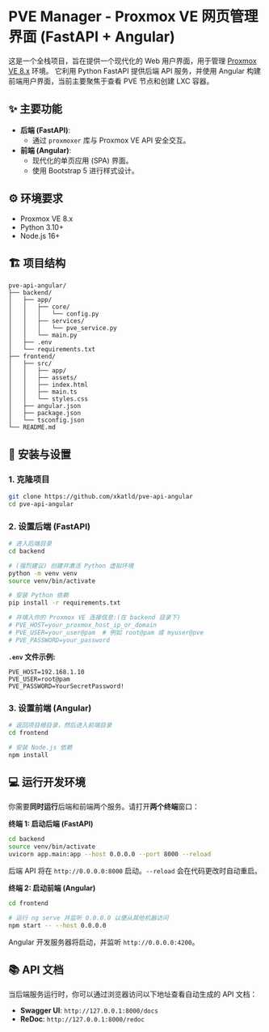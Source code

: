 # PVE Manager - Proxmox VE 网页管理界面 (FastAPI + Angular)

这是一个全栈项目，旨在提供一个现代化的 Web 用户界面，用于管理 [Proxmox VE 8.x](https://www.proxmox.com/en/proxmox-ve) 环境。
它利用 Python FastAPI 提供后端 API 服务，并使用 Angular 构建前端用户界面，当前主要聚焦于查看 PVE 节点和创建 LXC 容器。

## ✨ 主要功能

* **后端 (FastAPI)**:
    * 通过 `proxmoxer` 库与 Proxmox VE API 安全交互。
* **前端 (Angular)**:
    * 现代化的单页应用 (SPA) 界面。
    * 使用 Bootstrap 5 进行样式设计。

## ⚙️ 环境要求

* Proxmox VE 8.x
* Python 3.10+
* Node.js 16+

## 🏗️ 项目结构

```
pve-api-angular/
├── backend/
│   ├── app/
│   │   ├── core/
│   │   │   └── config.py
│   │   ├── services/
│   │   │   └── pve_service.py
│   │   └── main.py
│   ├── .env
│   └── requirements.txt
├── frontend/
│   ├── src/
│   │   ├── app/
│   │   ├── assets/
│   │   ├── index.html
│   │   ├── main.ts
│   │   └── styles.css
│   ├── angular.json
│   ├── package.json
│   └── tsconfig.json
└── README.md
```

## 🚀 安装与设置

### 1. 克隆项目

```bash
git clone https://github.com/xkatld/pve-api-angular
cd pve-api-angular
```

### 2. 设置后端 (FastAPI)

```bash
# 进入后端目录
cd backend

# (强烈建议) 创建并激活 Python 虚拟环境
python -m venv venv
source venv/bin/activate

# 安装 Python 依赖
pip install -r requirements.txt

# 并填入你的 Proxmox VE 连接信息:(在 backend 目录下)
# PVE_HOST=your_proxmox_host_ip_or_domain
# PVE_USER=your_user@pam  # 例如 root@pam 或 myuser@pve
# PVE_PASSWORD=your_password
```

**`.env` 文件示例:**

```dotenv
PVE_HOST=192.168.1.10
PVE_USER=root@pam
PVE_PASSWORD=YourSecretPassword!
```

### 3. 设置前端 (Angular)

```bash
# 返回项目根目录，然后进入前端目录
cd frontend

# 安装 Node.js 依赖
npm install
```

## 💻 运行开发环境

你需要**同时运行**后端和前端两个服务。请打开**两个终端**窗口：

**终端 1: 启动后端 (FastAPI)**

```bash
cd backend
source venv/bin/activate
uvicorn app.main:app --host 0.0.0.0 --port 8000 --reload
```

后端 API 将在 `http://0.0.0.0:8000` 启动。`--reload` 会在代码更改时自动重启。

**终端 2: 启动前端 (Angular)**

```bash
cd frontend

# 运行 ng serve 并监听 0.0.0.0 以便从其他机器访问
npm start -- --host 0.0.0.0
```

Angular 开发服务器将启动，并监听 `http://0.0.0.0:4200`。

## 📚 API 文档

当后端服务运行时，你可以通过浏览器访问以下地址查看自动生成的 API 文档：

* **Swagger UI**: `http://127.0.0.1:8000/docs`
* **ReDoc**: `http://127.0.0.1:8000/redoc`
